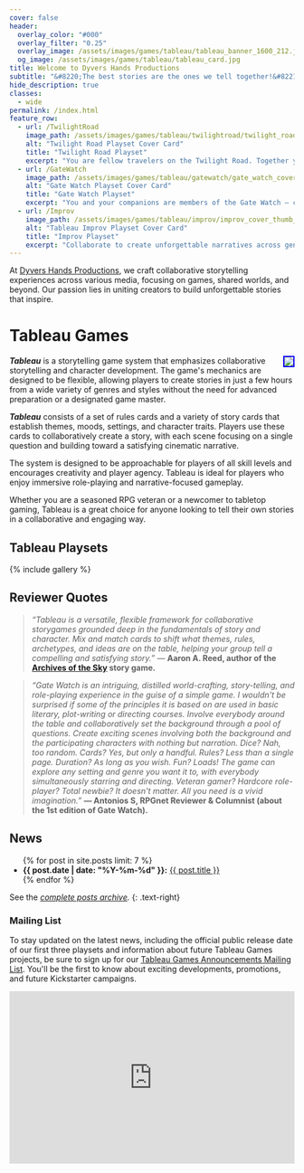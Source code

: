 ```yaml
---
cover: false
header:
  overlay_color: "#000"
  overlay_filter: "0.25"
  overlay_image: /assets/images/games/tableau/tableau_banner_1600_212.jpg
  og_image: /assets/images/games/tableau/tableau_card.jpg
title: Welcome to Dyvers Hands Productions
subtitle: "&#8220;The best stories are the ones we tell together!&#8221;"
hide_description: true
classes:
  - wide
permalink: /index.html
feature_row:
  - url: /TwilightRoad
    image_path: /assets/images/games/tableau/twilightroad/twilight_road_cover_thumb_183_256.png
    alt: "Twilight Road Playset Cover Card"
    title: "Twilight Road Playset"
    excerpt: "You are fellow travelers on the Twilight Road. Together your journey will take you through choices & transitions, quests & trials. What will you discover on your way? Will you find your destination or return home? Either way, you will arrive changed."
  - url: /GateWatch
    image_path: /assets/images/games/tableau/gatewatch/gate_watch_cover_thumb_183_256.png
    alt: "Gate Watch Playset Cover Card"
    title: "Gate Watch Playset"
    excerpt: "You and your companions are members of the Gate Watch – charged to monitor the border between realms. Who built The Gate? What is on the other side? Why are you watching? What are you guarding against? These are the questions you will answer as you explore the Enigma that is The Gate."
  - url: /Improv
    image_path: /assets/images/games/tableau/improv/improv_cover_thumb_183_256.png
    alt: "Tableau Improv Playset Cover Card"
    title: "Improv Playset"
    excerpt: "Collaborate to create unforgettable narratives across genres and emotions. Embrace the spirit of improvisation as you build stories together, forming unexpected bonds along the way. Immerse yourself in a journey through spontaneous, unscripted storytelling as you weave unique tales together, one scene at a time."
---
```


At [Dyvers Hands Productions](/About), we craft collaborative storytelling experiences across various media, focusing on games, shared worlds, and beyond. Our passion lies in uniting creators to build unforgettable stories that inspire.

# Tableau Games

<a href="https://www.youtube.com/watch?v=eWMsySbdm_0"><img src="https://img.youtube.com/vi/eWMsySbdm_0/mqdefault.jpg" style="float: right; border: 2px solid blue; margin-left: 5px"></a> ***Tableau*** is a storytelling game system that emphasizes collaborative storytelling and character development. The game's mechanics are designed to be flexible, allowing players to create stories in just a few hours from a wide variety of genres and styles without the need for advanced preparation or a designated game master.

***Tableau*** consists of a set of rules cards and a variety of story cards that establish themes, moods, settings, and character traits. Players use these cards to collaboratively create a story, with each scene focusing on a single question and building toward a satisfying cinematic narrative.

The system is designed to be approachable for players of all skill levels and encourages creativity and player agency. Tableau is ideal for players who enjoy immersive role-playing and narrative-focused gameplay.

Whether you are a seasoned RPG veteran or a newcomer to tabletop gaming, Tableau is a great choice for anyone looking to tell their own stories in a collaborative and engaging way.

## Tableau Playsets

{% include gallery %}

## Reviewer Quotes

> *“Tableau is a versatile, flexible framework for collaborative storygames grounded deep in the fundamentals of story and character. Mix and match cards to shift what themes, rules, archetypes, and ideas are on the table, helping your group tell a compelling and satisfying story.”* — **Aaron A. Reed, author of the [Archives of the Sky](https://www.kickstarter.com/projects/1850151847/archives-of-the-sky-epic-sci-fi-roleplaying) story game.**

> *“Gate Watch is an intriguing, distilled world-crafting, story-telling, and role-playing experience in the guise of a simple game. I wouldn't be surprised if some of the principles it is based on are used in basic literary, plot-writing or directing courses. Involve everybody around the table and collaboratively set the background through a pool of questions. Create exciting scenes involving both the background and the participating characters with nothing but narration. Dice? Nah, too random. Cards? Yes, but only a handful. Rules? Less than a single page. Duration? As long as you wish. Fun? Loads! The game can explore any setting and genre you want it to, with everybody simultaneously starring and directing. Veteran gamer? Hardcore role-player? Total newbie? It doesn't matter. All you need is a vivid imagination.”* **— Antonios S, RPGnet Reviewer & Columnist (about the 1st edition of Gate Watch).**

## News

<ul>
{% for post in site.posts limit: 7 %}
<li><b>{{ post.date | date: "%Y-%m-%d" }}:</b> <a href="{{ post.url }}">{{ post.title }}</a></li>
{% endfor %}
</ul>

See the _[complete posts archive](/posts/)._ 
{: .text-right}

### Mailing List

To stay updated on the latest news, including the official public release date of our first three playsets and information about future Tableau Games projects, be sure to sign up for our [Tableau Games Announcements Mailing List](https://dyvershands.page.link/85EH). You'll be the first to know about exciting developments, promotions, and future Kickstarter campaigns.

<iframe width="540" height="305" src="https://af40f6f4.sibforms.com/serve/MUIEAKUs_6hw_HU0Qb1Rrrw3VqTAtJHW1K4z3nTQusxaBCPg11J5YodfrlfsntDC1P8sbdhHnyvKmiOcQzMqmoBS_GJn9SKmUNKu23x2rDfSG6mM1LC2BROxJ-JCwCjDIpGUXGOudi5hhVTUwul1KXd5PbHir3RRjLynikE8a6gRSe0HFFIm0sQoWTzGpxxwyonfm2ZO3YM2oCgM" frameborder="0" scrolling="auto" allowfullscreen style="display: block;margin-left: auto;margin-right: auto;max-width: 100%;"></iframe>
